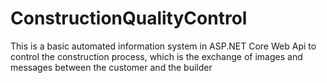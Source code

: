 ConstructionQualityControl
===================

This is a basic automated information system in ASP.NET Core Web Api to control the construction process, which is the exchange of images and messages between the customer and the builder
